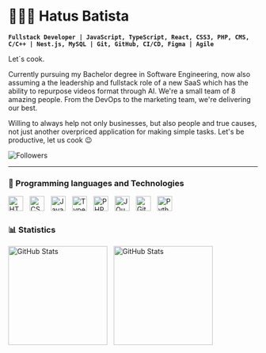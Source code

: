 # 👨🏻‍💻 Hatus Batista

**`Fullstack Developer | JavaScript, TypeScript, React, CSS3, PHP, CMS, C/C++ | Nest.js, MySQL | Git, GitHub, CI/CD, Figma | Agile`**

Let´s cook.

Currently pursuing my Bachelor degree in Software Engineering, now also assuming a the leadership and fullstack role of a new SaaS which has the ability to repurpose videos format through AI.
We're a small team of 8 amazing people. From the DevOps to the marketing team, we're delivering our best.

Willing to always help not only businesses, but also people and true causes, not just another overpriced application for making simple tasks.
Let's be productive, let us cook 😉

<p 
        <a href="https://github.com/hatus819?tab=followers">
        <img 
            alt="Followers" 
            title="Follow me" 
            src="https://custom-icon-badges.demolab.com/github/followers/hatus819?color=236ad3&labelColor=1155ba&style=for-the-badge&logo=github&label=Followers&logoColor=white"
        />
    </a>
</p>


---

### 🤖 Programming languages and Technologies

<img 
    align="left" 
    alt="HTML"
    title="HTML" 
    width="30px" 
    style="padding-right: 10px;" 
    src="https://cdn.jsdelivr.net/gh/devicons/devicon@latest/icons/html5/html5-original.svg" 
/>
<img 
    align="left" 
    alt="CSS" 
    title="CSS"
    width="30px" 
    style="padding-right: 10px;" 
    src="https://cdn.jsdelivr.net/gh/devicons/devicon@latest/icons/css3/css3-original.svg" 
/>
<img 
    align="left" 
    alt="JavaScript" 
    title="JavaScript"
    width="30px" 
    style="padding-right: 10px;" 
    src="https://cdn.jsdelivr.net/gh/devicons/devicon@latest/icons/javascript/javascript-original.svg" 
/>
<img 
    align="left" 
    alt="TypeScript"
    title="TypeScript" 
    width="30px" 
    style="padding-right: 10px;" 
    src="https://cdn.jsdelivr.net/gh/devicons/devicon@latest/icons/typescript/typescript-original.svg" 
/>
<img 
    align="left" 
    alt="PHP" 
    title="PHP"
    width="30px" 
    style="padding-right: 10px;" 
    src="https://cdn.jsdelivr.net/gh/devicons/devicon@latest/icons/php/php-original.svg" 
/>
<img 
    align="left" 
    alt="JQuery" 
    title="JQuery"
    width="30px" 
    style="padding-right: 10px;" 
    src="https://cdn.jsdelivr.net/gh/devicons/devicon@latest/icons/jquery/jquery-original.svg" 
/>
<img 
    align="left" 
    alt="Git" 
    title="Git"
    width="30px" 
    style="padding-right: 10px;" 
    src="https://cdn.jsdelivr.net/gh/devicons/devicon@latest/icons/git/git-original.svg" 
/>
<img 
    align="left" 
    alt="Python" 
    title="Python"
    width="30px" 
    style="padding-right: 10px;" 
    src="https://cdn.jsdelivr.net/gh/devicons/devicon@latest/icons/python/python-original.svg" 
/>

<br/>
<br/>

### 📊 Statistics

<p>
  <img 
    align="left" 
    alt="GitHub Stats" 
    height="200" 
    style="padding-right: 10px;" 
    src="https://github-readme-stats.vercel.app/api?username=hatus819&show_icons=true&theme=tokyonight&include_all_commits=true&locale=en" 
  />

<img 
      align="left" 
      alt="GitHub Stats" 
      height="200" 
      src="https://github-readme-stats.vercel.app/api/top-langs/?username=hatus819&theme=tokyonight&layout=compact&custom_title=Tecnologies&langs_count=9" 
  />

</p>
